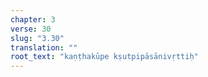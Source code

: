```yaml
---
chapter: 3
verse: 30
slug: "3.30"
translation: ""
root_text: "kaṇṭhakūpe kṣutpipāsānivṛttiḥ"
---
```


